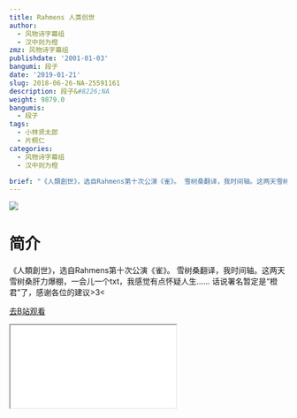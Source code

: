 ```yaml
---
title: Rahmens 人类创世
author:
  - 风物诗字幕组
  - 汉中则为橙
zmz: 风物诗字幕组
publishdate: '2001-01-03'
bangumi: 段子
date: '2019-01-21'
slug: 2018-06-26-NA-25591161
description: 段子&#8226;NA
weight: 9879.0
bangumis:
  - 段子
tags:
  - 小林贤太郎
  - 片桐仁
categories:
  - 风物诗字幕组
  - 汉中则为橙

brief: "《人類創世》，选自Rahmens第十次公演《雀》。 雪树桑翻译，我时间轴。这两天雪树桑肝力爆棚，一会儿一个txt，我感觉有点怀疑人生…… 话说署名暂定是“橙君”了，感谢各位的建议>3<"
---
```

![](https://i.imgur.com/xwsQkxg.jpg)
# 简介  
《人類創世》，选自Rahmens第十次公演《雀》。
雪树桑翻译，我时间轴。这两天雪树桑肝力爆棚，一会儿一个txt，我感觉有点怀疑人生……
话说署名暂定是“橙君”了，感谢各位的建议>3<  

[去B站观看](https://www.bilibili.com/video/av25591161/)
<div class ="resp-container"><iframe class="testiframe" src="//player.bilibili.com/player.html?aid=25591161"", scrolling="no", allowfullscreen="true" > </iframe></div> 
